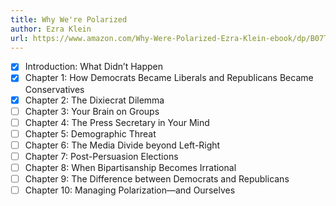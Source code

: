 ```yaml
---
title: Why We're Polarized
author: Ezra Klein
url: https://www.amazon.com/Why-Were-Polarized-Ezra-Klein-ebook/dp/B07TRNVTZQ
---
```


- [x] Introduction: What Didn’t Happen
- [x] Chapter 1: How Democrats Became Liberals and Republicans Became Conservatives
- [x] Chapter 2: The Dixiecrat Dilemma
- [ ] Chapter 3: Your Brain on Groups
- [ ] Chapter 4: The Press Secretary in Your Mind
- [ ] Chapter 5: Demographic Threat
- [ ] Chapter 6: The Media Divide beyond Left-Right
- [ ] Chapter 7: Post-Persuasion Elections
- [ ] Chapter 8: When Bipartisanship Becomes Irrational
- [ ] Chapter 9: The Difference between Democrats and Republicans
- [ ] Chapter 10: Managing Polarization—and Ourselves
